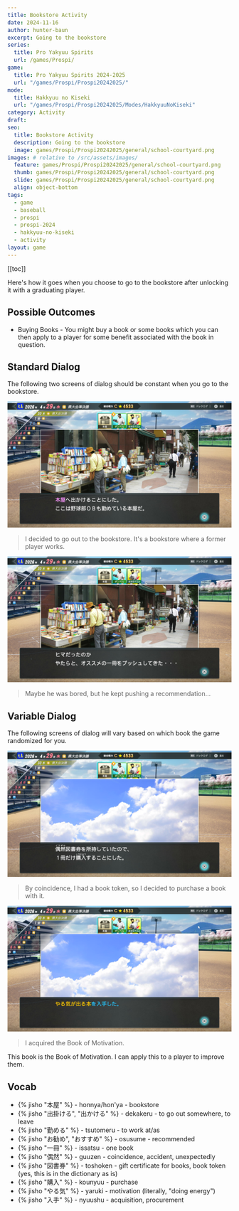 ```yaml
---
title: Bookstore Activity
date: 2024-11-16
author: hunter-baun
excerpt: Going to the bookstore
series:
  title: Pro Yakyuu Spirits
  url: /games/Prospi/
game: 
  title: Pro Yakyuu Spirits 2024-2025
  url: "/games/Prospi/Prospi20242025/"
mode: 
  title: Hakkyuu no Kiseki
  url: "/games/Prospi/Prospi20242025/Modes/HakkyuuNoKiseki"
category: Activity
draft: 
seo:
  title: Bookstore Activity
  description: Going to the bookstore
  image: games/Prospi/Prospi20242025/general/school-courtyard.png
images: # relative to /src/assets/images/
  feature: games/Prospi/Prospi20242025/general/school-courtyard.png
  thumb: games/Prospi/Prospi20242025/general/school-courtyard.png
  slide: games/Prospi/Prospi20242025/general/school-courtyard.png
  align: object-bottom
tags:
  - game
  - baseball
  - prospi
  - prospi-2024
  - hakkyuu-no-kiseki
  - activity
layout: game
---
```

[[toc]]
<article class="prose max-w-xl lg:max-w-4xl lg:prose-lg">

Here's how it goes when you choose to go to the bookstore after unlocking it with a graduating player.

## Possible Outcomes
- Buying Books - You might buy a book or some books which you can then apply to a player for some benefit associated with the book in question.

## Standard Dialog
The following two screens of dialog should be constant when you go to the bookstore.

![Going to the bookstore](/assets/images/games/Prospi/Prospi20242025/HakkyuNoKiseki/Activities/Bookstore/bookstore-activity-1.png)
> I decided to go out to the bookstore. It's a bookstore where a former player works.

![Retired player recommends a book to us](/assets/images/games/Prospi/Prospi20242025/HakkyuNoKiseki/Activities/Bookstore/bookstore-activity-2.png)
> Maybe he was bored, but he kept pushing a recommendation...

## Variable Dialog
The following screens of dialog will vary based on which book the game randomized for you.

![Using a coupon for a book](/assets/images/games/Prospi/Prospi20242025/HakkyuNoKiseki/Activities/Bookstore/bookstore-activity-3.png)
> By coincidence, I had a book token, so I decided to purchase a book with it.

![Receiving a book](/assets/images/games/Prospi/Prospi20242025/HakkyuNoKiseki/Activities/Bookstore/bookstore-activity-4.png)
> I acquired the Book of Motivation.

This book is the Book of Motivation. I can apply this to a player to improve them.

## Vocab
- {% jisho "本屋" %} - honnya/hon'ya - bookstore
- {% jisho "出掛ける", "出かける" %} - dekakeru - to go out somewhere, to leave
- {% jisho "勤める" %} - tsutomeru - to work at/as
- {% jisho "お勧め", "おすすめ" %} - osusume - recommended
- {% jisho "一冊" %} - issatsu - one book
- {% jisho "偶然" %} - guuzen - coincidence, accident, unexpectedly
- {% jisho "図書券" %} - toshoken - gift certificate for books, book token (yes, this is in the dictionary as is)
- {% jisho "購入" %} - kounyuu - purchase
- {% jisho "やる気" %} - yaruki - motivation (literally, "doing energy")
- {% jisho "入手" %} - nyuushu - acquisition, procurement

</article>